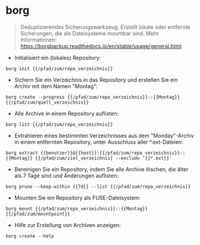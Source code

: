 # borg

> Deduplizierendes Sicherungswerkzeug.
> Erstellt lokale oder entfernte Sicherungen, die als Dateisysteme mountbar sind.
> Mehr Informationen: <https://borgbackup.readthedocs.io/en/stable/usage/general.html>.

- Initialisiert ein (lokales) Repository:

`borg init {{/pfad/zum/repo_verzeichnis}}`

- Sichern Sie ein Verzeichnis in das Repository und erstellen Sie ein Archiv mit dem Namen "Montag":

`borg create --progress {{/pfad/zum/repo_verzeichnis}}::{{Montag}} {{/pfad/zum/quell_verzeichnis}}`

- Alle Archive in einem Repository auflisten:

`borg list {{/pfad/zum/repo_verzeichnis}}`

- Extrahieren eines bestimmten Verzeichnisses aus dem "Monday"-Archiv in einem entfernten Repository, unter Ausschluss aller *.ext-Dateien:

`borg extract {{benutzer}}@{{host}}:{{/pfad/zum/repo_verzeichnis}}::{{Montag}} {{/pfad/zum/ziel_verzeichnis} --exclude '{{*.ext}}'`

- Bereinigen Sie ein Repository, indem Sie alle Archive löschen, die älter als 7 Tage sind und Änderungen auflisten:

`borg prune --keep-within {{7d}} --list {{/pfad/zum/repo_verzeichnis}}`

- Mounten Sie ein Repository als FUSE-Dateisystem:

`borg mount {{/pfad/zum/repo_verzeichnis}}::{{Montag}} {{/pfad/zum/mountpoint}}`

- Hilfe zur Erstellung von Archiven anzeigen:

`borg create --help`

